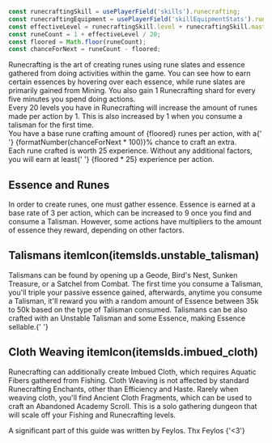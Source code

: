 ```ts
const runecraftingSkill = usePlayerField('skills').runecrafting;
const runecraftingEquipment = usePlayerField('skillEquipmentStats').runecrafting;
const effectiveLevel = runecraftingSkill.level + runecraftingSkill.masteryLevel + runecraftingEquipment;
const runeCount = 1 + effectiveLevel / 20;
const floored = Math.floor(runeCount);
const chanceForNext = runeCount - floored;
```

Runecrafting is the art of creating runes using rune slates and essence gathered from doing activities
within the game. You can see how to earn certain essences by hovering over each essence, while rune slates
are primarily gained from Mining. You also gain 1 Runecrafting shard for every five minutes you spend doing
actions.
<br />
Every 20 levels you have in Runecrafting will increase the amount of runes made per action by 1. This is
also increased by 1 when you consume a talisman for the first time.
<br />
You have a base rune crafting amount of {floored} runes per action, with a{' '}
{formatNumber(chanceForNext * 100)}% chance to craft an extra.
<br />
Each rune crafted is worth 25 experience. Without any additional factors, you will earn at least{' '}
{floored * 25} experience per action.

## Essence and Runes
In order to create runes, one must gather essence. Essence is earned at a base rate of 3 per action, which
can be increased to 9 once you find and consume a Talisman. However, some actions have multipliers to the
amount of essence they reward, depending on other factors.

## Talismans itemIcon(itemsIds.unstable_talisman)
Talismans can be found by opening up a Geode, Bird's Nest, Sunken Treasure, or a Satchel from Combat. The
first time you consume a Talisman, you'll triple your passive essence gained, afterwards, anytime you
consume a Talisman, it'll reward you with a random amount of Essence between 35k to 50k based on the type of Talisman consumed.
Talismans can be also crafted with an Unstable Talisman and some Essence, making Essence sellable.{' '}

## Cloth Weaving itemIcon(itemsIds.imbued_cloth)
Runecrafting can additionally create Imbued Cloth, which requires Aquatic Fibers gathered from Fishing.
Cloth Weaving is not affected by standard Runecrafting Enchants, other than Efficiency and Haste. Rarely
when weaving cloth, you'll find Ancient Cloth Fragments, which can be used to craft an Abandoned Academy
Scroll. This is a solo gathering dungeon that will scale off your Fishing and Runecrafting levels.
<p color='gray' fontStyle='oblique'>
	A significant part of this guide was written by Feylos. Thx Feylos {'<3'}
</p>
